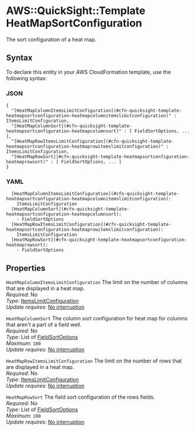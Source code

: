 # AWS::QuickSight::Template HeatMapSortConfiguration<a name="aws-properties-quicksight-template-heatmapsortconfiguration"></a>

The sort configuration of a heat map\.

## Syntax<a name="aws-properties-quicksight-template-heatmapsortconfiguration-syntax"></a>

To declare this entity in your AWS CloudFormation template, use the following syntax:

### JSON<a name="aws-properties-quicksight-template-heatmapsortconfiguration-syntax.json"></a>

```
{
  "[HeatMapColumnItemsLimitConfiguration](#cfn-quicksight-template-heatmapsortconfiguration-heatmapcolumnitemslimitconfiguration)" : ItemsLimitConfiguration,
  "[HeatMapColumnSort](#cfn-quicksight-template-heatmapsortconfiguration-heatmapcolumnsort)" : [ FieldSortOptions, ... ],
  "[HeatMapRowItemsLimitConfiguration](#cfn-quicksight-template-heatmapsortconfiguration-heatmaprowitemslimitconfiguration)" : ItemsLimitConfiguration,
  "[HeatMapRowSort](#cfn-quicksight-template-heatmapsortconfiguration-heatmaprowsort)" : [ FieldSortOptions, ... ]
}
```

### YAML<a name="aws-properties-quicksight-template-heatmapsortconfiguration-syntax.yaml"></a>

```
  [HeatMapColumnItemsLimitConfiguration](#cfn-quicksight-template-heatmapsortconfiguration-heatmapcolumnitemslimitconfiguration): 
    ItemsLimitConfiguration
  [HeatMapColumnSort](#cfn-quicksight-template-heatmapsortconfiguration-heatmapcolumnsort): 
    - FieldSortOptions
  [HeatMapRowItemsLimitConfiguration](#cfn-quicksight-template-heatmapsortconfiguration-heatmaprowitemslimitconfiguration): 
    ItemsLimitConfiguration
  [HeatMapRowSort](#cfn-quicksight-template-heatmapsortconfiguration-heatmaprowsort): 
    - FieldSortOptions
```

## Properties<a name="aws-properties-quicksight-template-heatmapsortconfiguration-properties"></a>

`HeatMapColumnItemsLimitConfiguration`  <a name="cfn-quicksight-template-heatmapsortconfiguration-heatmapcolumnitemslimitconfiguration"></a>
The limit on the number of columns that are displayed in a heat map\.  
*Required*: No  
*Type*: [ItemsLimitConfiguration](aws-properties-quicksight-template-itemslimitconfiguration.md)  
*Update requires*: [No interruption](https://docs.aws.amazon.com/AWSCloudFormation/latest/UserGuide/using-cfn-updating-stacks-update-behaviors.html#update-no-interrupt)

`HeatMapColumnSort`  <a name="cfn-quicksight-template-heatmapsortconfiguration-heatmapcolumnsort"></a>
The column sort configuration for heat map for columns that aren't a part of a field well\.  
*Required*: No  
*Type*: List of [FieldSortOptions](aws-properties-quicksight-template-fieldsortoptions.md)  
*Maximum*: `100`  
*Update requires*: [No interruption](https://docs.aws.amazon.com/AWSCloudFormation/latest/UserGuide/using-cfn-updating-stacks-update-behaviors.html#update-no-interrupt)

`HeatMapRowItemsLimitConfiguration`  <a name="cfn-quicksight-template-heatmapsortconfiguration-heatmaprowitemslimitconfiguration"></a>
The limit on the number of rows that are displayed in a heat map\.  
*Required*: No  
*Type*: [ItemsLimitConfiguration](aws-properties-quicksight-template-itemslimitconfiguration.md)  
*Update requires*: [No interruption](https://docs.aws.amazon.com/AWSCloudFormation/latest/UserGuide/using-cfn-updating-stacks-update-behaviors.html#update-no-interrupt)

`HeatMapRowSort`  <a name="cfn-quicksight-template-heatmapsortconfiguration-heatmaprowsort"></a>
The field sort configuration of the rows fields\.  
*Required*: No  
*Type*: List of [FieldSortOptions](aws-properties-quicksight-template-fieldsortoptions.md)  
*Maximum*: `100`  
*Update requires*: [No interruption](https://docs.aws.amazon.com/AWSCloudFormation/latest/UserGuide/using-cfn-updating-stacks-update-behaviors.html#update-no-interrupt)
